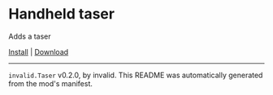 # Handheld taser

Adds a taser

[Install](https://hitman-resources.netlify.app/smf-install-link/https://github.com/scrungofan/hm3taser/releases/latest/download/mod.framework.zip) | [Download](https://github.com/scrungofan/hm3taser/releases/latest/download/mod.framework.zip)

---

`invalid.Taser` v0.2.0, by invalid. This README was automatically generated from the mod's manifest.
